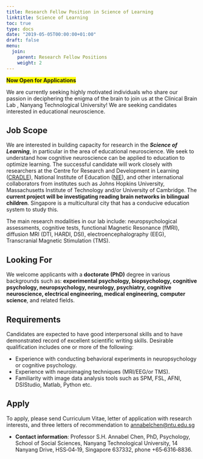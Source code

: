 ```yaml
---
title: Research Fellow Position in Science of Learning
linktitle: Science of Learning
toc: true
type: docs
date: "2019-05-05T00:00:00+01:00"
draft: false
menu:
  join:
    parent: Research Fellow Positions
    weight: 2
---
```


<span style="background-color: #FFFF00">**Now Open for Applications**</span>

We are currently seeking highly motivated individuals who share our passion in deciphering the enigma of the brain to join us at the Clinical Brain Lab , Nanyang Technological University! We are seeking candidates interested in educational neuroscience.
## Job Scope

We are interested in building capacity for research in the ***Science of Learning***, in particular in the area of educational neuroscience. We seek to understand how cognitive neuroscience can be applied to education to optimize learning. The successful candidate will work closely with researchers at the Centre for Research and Development in Learning ([CRADLE](https://cradle.ntu.edu.sg/Pages/home.aspx)), National Institute of Education ([NIE](https://www.nie.edu.sg/)), and other international collaborators from institutes such as Johns Hopkins University, Massachusetts Institute of Technology and/or University of Cambridge. The **current project will be investigating reading brain networks in bilingual children**. Singapore is a multicultural city that has a conducive education system to study this.

The main research modalities in our lab include: neuropsychological assessments, cognitive tests, functional Magnetic Resonance (fMRI), diffusion MRI (DTI, HARDI, DSI), electroencephalography (EEG), Transcranial Magnetic Stimulation (TMS).

## Looking For

We welcome applicants with a **doctorate (PhD)** degree in various backgrounds such as:
**experimental psychology, biopsychology, cognitive psychology, neuropsychology, neurology,
psychiatry, cognitive neuroscience, electrical engineering, medical engineering, computer science**, and related fields.


## Requirements
Candidates are expected to have good interpersonal skills and to have demonstrated record of excellent scientific writing skills. Desirable qualification includes one or more of the following:

* Experience with conducting behavioral experiments in neuropsychology or cognitive psychology.
* Experience with neuroimaging techniques (MRI/EEG/or TMS).
* Familiarity with image data analysis tools such as SPM, FSL, AFNI, DSIStudio, Matlab, Python etc.

## Apply

To apply, please send Curriculum Vitae, letter of application with research interests, and three letters of recommendation to annabelchen@ntu.edu.sg

* **Contact information**: Professor S.H. Annabel Chen, PhD, Psychology, School of Social Sciences, Nanyang Technological University, 14 Nanyang Drive, HSS‐04‐19, Singapore 637332, phone +65‐6316‐8836.

